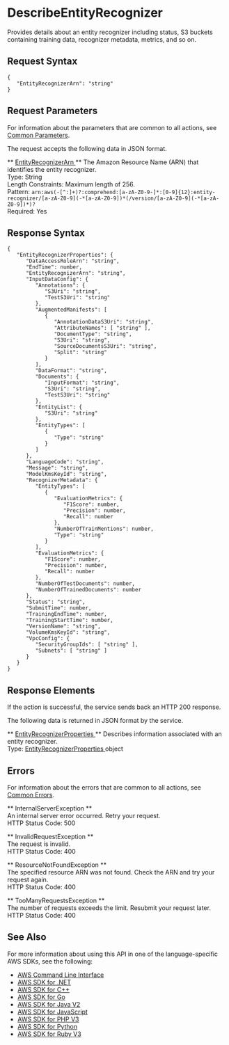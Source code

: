 # DescribeEntityRecognizer<a name="API_DescribeEntityRecognizer"></a>

Provides details about an entity recognizer including status, S3 buckets containing training data, recognizer metadata, metrics, and so on\.

## Request Syntax<a name="API_DescribeEntityRecognizer_RequestSyntax"></a>

```
{
   "EntityRecognizerArn": "string"
}
```

## Request Parameters<a name="API_DescribeEntityRecognizer_RequestParameters"></a>

For information about the parameters that are common to all actions, see [Common Parameters](CommonParameters.md)\.

The request accepts the following data in JSON format\.

 ** [ EntityRecognizerArn ](#API_DescribeEntityRecognizer_RequestSyntax) **   <a name="comprehend-DescribeEntityRecognizer-request-EntityRecognizerArn"></a>
The Amazon Resource Name \(ARN\) that identifies the entity recognizer\.  
Type: String  
Length Constraints: Maximum length of 256\.  
Pattern: `arn:aws(-[^:]+)?:comprehend:[a-zA-Z0-9-]*:[0-9]{12}:entity-recognizer/[a-zA-Z0-9](-*[a-zA-Z0-9])*(/version/[a-zA-Z0-9](-*[a-zA-Z0-9])*)?`   
Required: Yes

## Response Syntax<a name="API_DescribeEntityRecognizer_ResponseSyntax"></a>

```
{
   "EntityRecognizerProperties": { 
      "DataAccessRoleArn": "string",
      "EndTime": number,
      "EntityRecognizerArn": "string",
      "InputDataConfig": { 
         "Annotations": { 
            "S3Uri": "string",
            "TestS3Uri": "string"
         },
         "AugmentedManifests": [ 
            { 
               "AnnotationDataS3Uri": "string",
               "AttributeNames": [ "string" ],
               "DocumentType": "string",
               "S3Uri": "string",
               "SourceDocumentsS3Uri": "string",
               "Split": "string"
            }
         ],
         "DataFormat": "string",
         "Documents": { 
            "InputFormat": "string",
            "S3Uri": "string",
            "TestS3Uri": "string"
         },
         "EntityList": { 
            "S3Uri": "string"
         },
         "EntityTypes": [ 
            { 
               "Type": "string"
            }
         ]
      },
      "LanguageCode": "string",
      "Message": "string",
      "ModelKmsKeyId": "string",
      "RecognizerMetadata": { 
         "EntityTypes": [ 
            { 
               "EvaluationMetrics": { 
                  "F1Score": number,
                  "Precision": number,
                  "Recall": number
               },
               "NumberOfTrainMentions": number,
               "Type": "string"
            }
         ],
         "EvaluationMetrics": { 
            "F1Score": number,
            "Precision": number,
            "Recall": number
         },
         "NumberOfTestDocuments": number,
         "NumberOfTrainedDocuments": number
      },
      "Status": "string",
      "SubmitTime": number,
      "TrainingEndTime": number,
      "TrainingStartTime": number,
      "VersionName": "string",
      "VolumeKmsKeyId": "string",
      "VpcConfig": { 
         "SecurityGroupIds": [ "string" ],
         "Subnets": [ "string" ]
      }
   }
}
```

## Response Elements<a name="API_DescribeEntityRecognizer_ResponseElements"></a>

If the action is successful, the service sends back an HTTP 200 response\.

The following data is returned in JSON format by the service\.

 ** [ EntityRecognizerProperties ](#API_DescribeEntityRecognizer_ResponseSyntax) **   <a name="comprehend-DescribeEntityRecognizer-response-EntityRecognizerProperties"></a>
Describes information associated with an entity recognizer\.  
Type: [ EntityRecognizerProperties ](API_EntityRecognizerProperties.md) object

## Errors<a name="API_DescribeEntityRecognizer_Errors"></a>

For information about the errors that are common to all actions, see [Common Errors](CommonErrors.md)\.

 ** InternalServerException **   
An internal server error occurred\. Retry your request\.  
HTTP Status Code: 500

 ** InvalidRequestException **   
The request is invalid\.  
HTTP Status Code: 400

 ** ResourceNotFoundException **   
The specified resource ARN was not found\. Check the ARN and try your request again\.  
HTTP Status Code: 400

 ** TooManyRequestsException **   
The number of requests exceeds the limit\. Resubmit your request later\.  
HTTP Status Code: 400

## See Also<a name="API_DescribeEntityRecognizer_SeeAlso"></a>

For more information about using this API in one of the language\-specific AWS SDKs, see the following:
+  [ AWS Command Line Interface](https://docs.aws.amazon.com/goto/aws-cli/comprehend-2017-11-27/DescribeEntityRecognizer) 
+  [ AWS SDK for \.NET](https://docs.aws.amazon.com/goto/DotNetSDKV3/comprehend-2017-11-27/DescribeEntityRecognizer) 
+  [ AWS SDK for C\+\+](https://docs.aws.amazon.com/goto/SdkForCpp/comprehend-2017-11-27/DescribeEntityRecognizer) 
+  [ AWS SDK for Go](https://docs.aws.amazon.com/goto/SdkForGoV1/comprehend-2017-11-27/DescribeEntityRecognizer) 
+  [ AWS SDK for Java V2](https://docs.aws.amazon.com/goto/SdkForJavaV2/comprehend-2017-11-27/DescribeEntityRecognizer) 
+  [ AWS SDK for JavaScript](https://docs.aws.amazon.com/goto/AWSJavaScriptSDK/comprehend-2017-11-27/DescribeEntityRecognizer) 
+  [ AWS SDK for PHP V3](https://docs.aws.amazon.com/goto/SdkForPHPV3/comprehend-2017-11-27/DescribeEntityRecognizer) 
+  [ AWS SDK for Python](https://docs.aws.amazon.com/goto/boto3/comprehend-2017-11-27/DescribeEntityRecognizer) 
+  [ AWS SDK for Ruby V3](https://docs.aws.amazon.com/goto/SdkForRubyV3/comprehend-2017-11-27/DescribeEntityRecognizer) 